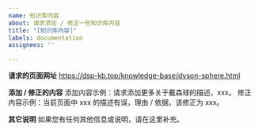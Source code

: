 ```yaml
---
name: 知识库内容
about: 请求添加 / 修正一些知识库内容
title: "[知识库内容]"
labels: documentation
assignees: ''

---
```


**请求的页面网址**
https://dsp-kb.top/knowledge-base/dyson-sphere.html

**添加 / 修正的内容**
添加内容示例：请求添加更多关于戴森球的描述，xxx。
修正内容示例：当前页面中 xxx 的描述有误，理由 / 依据，该修正为 xxx。

**其它说明**
如果您有任何其他信息或说明，请在这里补充。
